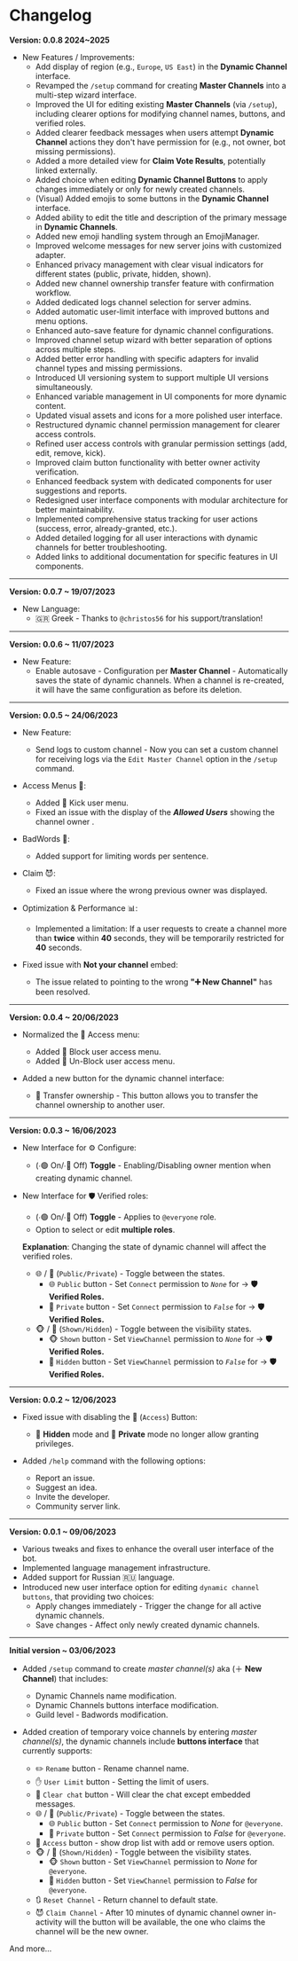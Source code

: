 # Changelog

**Version: 0.0.8 2024~2025**
- New Features / Improvements:
    - Add display of region (e.g., `Europe`, `US East`) in the **Dynamic Channel** interface.
    - Revamped the `/setup` command for creating **Master Channels** into a multi-step wizard interface.
    - Improved the UI for editing existing **Master Channels** (via `/setup`), including clearer options for modifying channel names, buttons, and verified roles.
    - Added clearer feedback messages when users attempt **Dynamic Channel** actions they don't have permission for (e.g., not owner, bot missing permissions).
    - Added a more detailed view for **Claim Vote Results**, potentially linked externally.
    - Added choice when editing **Dynamic Channel Buttons** to apply changes immediately or only for newly created channels.
    - (Visual) Added emojis to some buttons in the **Dynamic Channel** interface.
    - Added ability to edit the title and description of the primary message in **Dynamic Channels**.
    - Added new emoji handling system through an EmojiManager.
    - Improved welcome messages for new server joins with customized adapter.
    - Enhanced privacy management with clear visual indicators for different states (public, private, hidden, shown).
    - Added new channel ownership transfer feature with confirmation workflow.
    - Added dedicated logs channel selection for server admins.
    - Added automatic user-limit interface with improved buttons and menu options.
    - Enhanced auto-save feature for dynamic channel configurations.
    - Improved channel setup wizard with better separation of options across multiple steps.
    - Added better error handling with specific adapters for invalid channel types and missing permissions.
    - Introduced UI versioning system to support multiple UI versions simultaneously.
    - Enhanced variable management in UI components for more dynamic content.
    - Updated visual assets and icons for a more polished user interface.
    - Restructured dynamic channel permission management for clearer access controls.
    - Refined user access controls with granular permission settings (add, edit, remove, kick).
    - Improved claim button functionality with better owner activity verification.
    - Enhanced feedback system with dedicated components for user suggestions and reports.
    - Redesigned user interface components with modular architecture for better maintainability.
    - Implemented comprehensive status tracking for user actions (success, error, already-granted, etc.).
    - Added detailed logging for all user interactions with dynamic channels for better troubleshooting.
    - Added links to additional documentation for specific features in UI components.

---

**Version: 0.0.7 ~ 19/07/2023**
- New Language:
  -  🇬🇷 Greek - Thanks to `@christos56` for his support/translation!

---

**Version: 0.0.6 ~ 11/07/2023**

- New Feature:
  - Enable autosave - Configuration per **Master Channel** - Automatically saves the state of dynamic channels. When a channel is re-created, it will have the same configuration as before its deletion.

---

**Version: 0.0.5 ~ 24/06/2023**

- New Feature:
  - Send logs to custom channel - Now you can set a custom channel for receiving logs via the `Edit Master Channel` option in the `/setup` command.

- Access Menus 👥:
  - Added 👢 Kick user menu.
  - Fixed an issue with the display of the **_Allowed Users_** showing the channel owner .

- BadWords 🙅:
  - Added support for limiting words per sentence.

- Claim 😈:
  - Fixed an issue where the wrong previous owner was displayed.

- Optimization & Performance 📊:
  - Implemented a limitation: If a user requests to create a channel more than **twice** within **40** seconds, they will be temporarily restricted for **40** seconds.

- Fixed issue with **Not your channel** embed:
  - The issue related to pointing to the wrong **"➕ New Channel"** has been resolved.

---

**Version: 0.0.4 ~ 20/06/2023**

- Normalized the 👥 Access menu:
  - Added 🫵  Block user access menu.
  - Added 🤙 Un-Block user access menu.

- Added a new button for the dynamic channel interface:
  - 🔀 Transfer ownership - This button allows you to transfer the channel ownership to another user.

---

**Version: 0.0.3 ~ 16/06/2023**

- New Interface for ⚙️ Configure:
    - (∙🟢 On/∙🔴 Off) **Toggle** - Enabling/Disabling owner mention when creating dynamic channel.

- New Interface for 🛡️ Verified roles:
    - (∙🟢 On/∙🔴 Off) **Toggle** - Applies to `@everyone` role.
    - Option to select or edit **multiple roles**.

   __Explanation__: Changing the state of dynamic channel will affect the verified roles.
   - 🌐 / 🚫 (`Public/Private`) - Toggle between the states.
        - 🌐 `Public` button - Set `Connect` permission to *`None`* for -> **🛡️ Verified Roles.**
        - 🚫 `Private` button - Set `Connect` permission to *`False`* for -> **🛡️ Verified Roles.**
    - 🐵 / 🙈 (`Shown/Hidden`) - Toggle between the visibility states.
        - 🐵 `Shown` button - Set `ViewChannel` permission to *`None`* for -> **🛡️ Verified Roles.**
        - 🙈 `Hidden` button - Set `ViewChannel` permission to *`False`* for -> **🛡️ Verified Roles.**
---

**Version: 0.0.2 ~ 12/06/2023**

- Fixed issue with disabling the 👥 (`Access`) Button:
  - 🙈 **Hidden** mode and 🚫 **Private** mode no longer allow granting privileges.

- Added `/help` command with the following options:
    - Report an issue.
    - Suggest an idea.
    - Invite the developer.
    - Community server link.

---

**Version: 0.0.1 ~ 09/06/2023**

- Various tweaks and fixes to enhance the overall user interface of the bot.
- Implemented language management infrastructure.
- Added support for Russian 🇷🇺 language.
- Introduced new user interface option for editing `dynamic channel buttons`, that providing two choices:
    - Apply changes immediately - Trigger the change for all active dynamic channels.
    - Save changes - Affect only newly created dynamic channels.

---

**Initial version ~ 03/06/2023**

- Added `/setup` command to create _master channel(s)_ aka (＋ **New Channel**) that includes:
    - Dynamic Channels name modification.
    - Dynamic Channels buttons interface modification.
    - Guild level - Badwords modification.

- Added creation of temporary voice channels by entering _master channel(s)_, the dynamic channels include __buttons interface__ that currently supports:
    - ✏️ `Rename` button -  Rename channel name.
    - ✋ `User Limit` button - Setting the limit of users.
    - 🧹 `Clear chat` button - Will clear the chat except embedded messages.
    - 🌐 / 🚫 (`Public/Private`) - Toggle between the states.
        - 🌐 `Public` button - Set `Connect` permission to *None* for `@everyone`.
        - 🚫 `Private` button - Set `Connect` permission to *False* for `@everyone`.
    - 👥 `Access` button - show drop list with add or remove users option.
    - 🐵 / 🙈 (`Shown/Hidden`) - Toggle between the visibility states.
        - 🐵 `Shown` button - Set `ViewChannel` permission to *None* for `@everyone`.
        - 🙈 `Hidden` button - Set `ViewChannel` permission to *False* for `@everyone`.
    - 🔃 `Reset Channel` - Return channel to default state.
    - 😈 `Claim Channel` - After 10 minutes of dynamic channel owner in-activity will the button will be available, the one who claims the channel will be the new owner.

And more...
